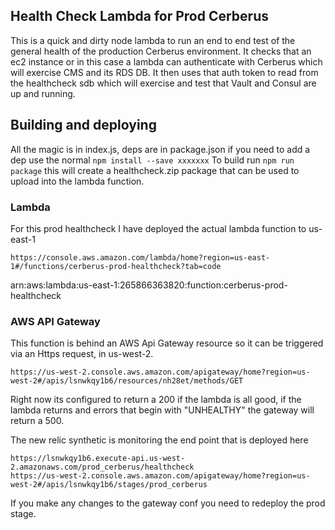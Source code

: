 ## Health Check Lambda for Prod Cerberus
This is a quick and dirty node lambda to run an end to end test of the general health of the production Cerberus environment.
It checks that an ec2 instance or in this case a lambda can authenticate with Cerberus which will exercise CMS and its RDS DB.
It then uses that auth token to read from the healthcheck sdb which will exercise and test that Vault and Consul are up and running.

## Building and deploying
All the magic is in index.js, deps are in package.json if you need to add a dep use the normal `npm install --save xxxxxxx`
To build run `npm run package` this will create a healthcheck.zip package that can be used to upload into the lambda function.

### Lambda
For this prod healthcheck I have deployed the actual lambda function to us-east-1

    https://console.aws.amazon.com/lambda/home?region=us-east-1#/functions/cerberus-prod-healthcheck?tab=code

arn:aws:lambda:us-east-1:265866363820:function:cerberus-prod-healthcheck

### AWS API Gateway
This function is behind an AWS Api Gateway resource so it can be triggered via an Https request, in us-west-2.

    https://us-west-2.console.aws.amazon.com/apigateway/home?region=us-west-2#/apis/lsnwkqy1b6/resources/nh28et/methods/GET

Right now its configured to return a 200 if the lambda is all good, if the lambda returns and errors that begin with "UNHEALTHY" the gateway will return a 500.

The new relic synthetic is monitoring the end point that is deployed here

    https://lsnwkqy1b6.execute-api.us-west-2.amazonaws.com/prod_cerberus/healthcheck
    https://us-west-2.console.aws.amazon.com/apigateway/home?region=us-west-2#/apis/lsnwkqy1b6/stages/prod_cerberus

If you make any changes to the gateway conf you need to redeploy the prod stage. 